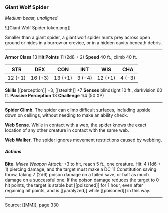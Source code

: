 ### Giant Wolf Spider
_Medium beast, unaligned_

![[Giant Wolf Spider token.png]]

Smaller than a giant spider, a giant wolf spider hunts prey across open ground or hides in a burrow or crevice, or in a hidden cavity beneath debris.





---

**Armor Class** 13
**Hit Points** 11 (2d8 + 2)
**Speed** 40 ft., climb 40 ft.

| STR     | DEX     | CON     | INT     | WIS     | CHA     |
|---------|---------|---------|---------|---------|---------|
| 12 (+1) | 16 (+3) | 13 (+1) | 3 (-4) | 12 (+1) | 4 (-3) |

**Skills** [[perception]] +3, [[stealth]] +7
**Senses** blindsight 10 ft., darkvision 60 ft.
**Passive Perception** 13
**Challenge** 1/4 (50 XP)

---

**Spider Climb**. The spider can climb difficult surfaces, including upside down on ceilings, without needing to make an ability check.

**Web Sense**. While in contact with a web, the spider knows the exact location of any other creature in contact with the same web.

**Web Walker**. The spider ignores movement restrictions caused by webbing.

##### Actions
**Bite**. _Melee Weapon Attack:_ +3 to hit, reach 5 ft., one creature. Hit: 4 (1d6 + 1) piercing damage, and the target must make a DC 11 Constitution saving throw, taking 7 (2d6) poison damage on a failed save, or half as much damage on a successful one. If the poison damage reduces the target to 0 hit points, the target is stable but [[poisoned]] for 1 hour, even after regaining hit points, and is [[paralyzed]] while [[poisoned]] in this way.


---

Source: [[MM]], page 330
